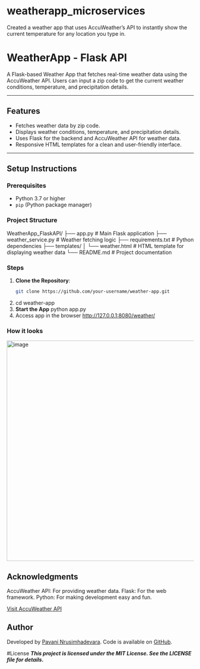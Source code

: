 # weatherapp_microservices
Created a weather app that uses AccuWeather’s API to instantly show the current temperature for any location you type in.

# WeatherApp - Flask API

A Flask-based Weather App that fetches real-time weather data using the AccuWeather API. Users can input a zip code to get the current weather conditions, temperature, and precipitation details.

---

## Features
- Fetches weather data by zip code.
- Displays weather conditions, temperature, and precipitation details.
- Uses Flask for the backend and AccuWeather API for weather data.
- Responsive HTML templates for a clean and user-friendly interface.

---

## Setup Instructions

### Prerequisites
- Python 3.7 or higher
- `pip` (Python package manager)


### Project Structure
   WeatherApp_FlaskAPI/
├── app.py                  # Main Flask application
├── weather_service.py      # Weather fetching logic
├── requirements.txt        # Python dependencies
├── templates/
│   └── weather.html        # HTML template for displaying weather data
└── README.md               # Project documentation

### Steps
1. **Clone the Repository**:
   ```bash
   git clone https://github.com/your-username/weather-app.git
2.   cd weather-app
3.   **Start the App**
       python app.py
4. Access app in the browser
   http://127.0.0.1:8080/weather/<zipcode>
### How it looks 
   <img width="1897" height="593" alt="image" src="https://github.com/user-attachments/assets/64d3fa09-a5d0-4e42-b4b2-0806865075a6" />

## Acknowledgments
AccuWeather API: For providing weather data.
Flask: For the web framework.
Python: For making development easy and fun.

[Visit AccuWeather API](https://developer.accuweather.com/apis)
## Author
Developed by [Pavani Nrusimhadevara](https://www.linkedin.com/in/pavani-nrusimhadevara/).
Code is available on [GitHub](https://github.com/venkata-pavani).

#License
***This project is licensed under the MIT License. See the LICENSE file for details.***


